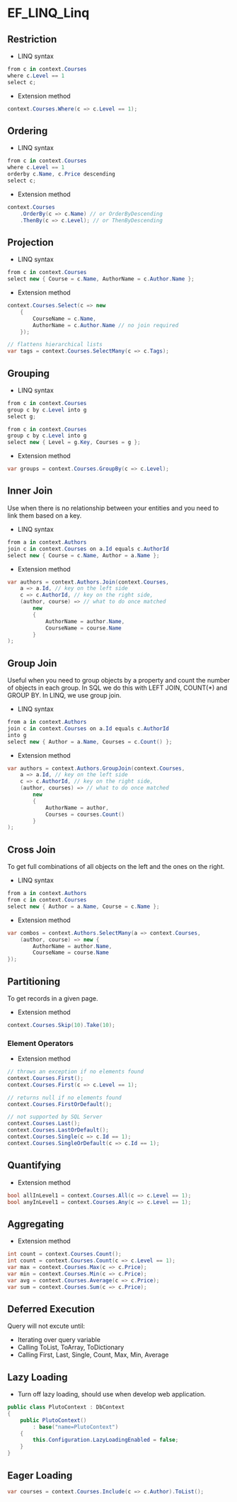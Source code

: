 # EF_LINQ_Linq

## Restriction
- LINQ syntax
```csharp
from c in context.Courses
where c.Level == 1
select c;
```
- Extension method
```csharp
context.Courses.Where(c => c.Level == 1);
```

## Ordering
- LINQ syntax
```csharp
from c in context.Courses
where c.Level == 1
orderby c.Name, c.Price descending
select c;
```
- Extension method
```csharp
context.Courses
	.OrderBy(c => c.Name) // or OrderByDescending
	.ThenBy(c => c.Level); // or ThenByDescending
```

## Projection
- LINQ syntax
```csharp
from c in context.Courses
select new { Course = c.Name, AuthorName = c.Author.Name };
```
- Extension method
```csharp
context.Courses.Select(c => new 
	{ 
		CourseName = c.Name, 
		AuthorName = c.Author.Name // no join required
	});

// flattens hierarchical lists
var tags = context.Courses.SelectMany(c => c.Tags);
```

## Grouping
- LINQ syntax
```csharp
from c in context.Courses
group c by c.Level into g
select g;

from c in context.Courses
group c by c.Level into g
select new { Level = g.Key, Courses = g };
```
- Extension method
```csharp
var groups = context.Courses.GroupBy(c => c.Level);
```

## Inner Join
Use when there is no relationship between your entities and you need to link them based on a
key.
- LINQ syntax
```csharp
from a in context.Authors
join c in context.Courses on a.Id equals c.AuthorId
select new { Course = c.Name, Author = a.Name };
```
- Extension method
```csharp
var authors = context.Authors.Join(context.Courses,
	a => a.Id, // key on the left side
	c => c.AuthorId, // key on the right side,
	(author, course) => // what to do once matched
		new
		{
			AuthorName = author.Name,
			CourseName = course.Name
		}
);
```

## Group Join
Useful when you need to group objects by a property and count the number of objects in each
group. In SQL we do this with LEFT JOIN, COUNT(*) and GROUP BY. In LINQ, we use group
join.
- LINQ syntax
```csharp
from a in context.Authors
join c in context.Courses on a.Id equals c.AuthorId
into g
select new { Author = a.Name, Courses = c.Count() };
```
- Extension method
```csharp
var authors = context.Authors.GroupJoin(context.Courses,
	a => a.Id, // key on the left side
	c => c.AuthorId, // key on the right side, 
	(author, courses) => // what to do once matched 
		new
		{
			AuthorName = author,
			Courses = courses.Count()
		}
);
```

## Cross Join
To get full combinations of all objects on the left and the ones on the right.
- LINQ syntax
```csharp
from a in context.Authors
from c in context.Courses
select new { Author = a.Name, Course = c.Name };
```
- Extension method
```csharp
var combos = context.Authors.SelectMany(a => context.Courses, 
	(author, course) => new {
		AuthorName = author.Name,
		CourseName = course.Name
});
```

## Partitioning
To get records in a given page.
- Extension method
```csharp
context.Courses.Skip(10).Take(10);
```

### Element Operators
- Extension method
```csharp
// throws an exception if no elements found
context.Courses.First();
context.Courses.First(c => c.Level == 1);

// returns null if no elements found
context.Courses.FirstOrDefault();

// not supported by SQL Server
context.Courses.Last();
context.Courses.LastOrDefault();
context.Courses.Single(c => c.Id == 1);
context.Courses.SingleOrDefault(c => c.Id == 1);
```

## Quantifying
- Extension method
```csharp
bool allInLevel1 = context.Courses.All(c => c.Level == 1);
bool anyInLevel1 = context.Courses.Any(c => c.Level == 1);
```

## Aggregating
- Extension method
```csharp
int count = context.Courses.Count();
int count = context.Courses.Count(c => c.Level == 1);
var max = context.Courses.Max(c => c.Price);
var min = context.Courses.Min(c => c.Price);
var avg = context.Courses.Average(c => c.Price);
var sum = context.Courses.Sum(c => c.Price);
```

## Deferred Execution
Query will not excute until:
- Iterating over query variable
- Calling ToList, ToArray, ToDictionary
- Calling First, Last, Single, Count, Max, Min, Average


## Lazy Loading
- Turn off lazy loading, should use when develop web application.
```csharp
public class PlutoContext : DbContext
{
    public PlutoContext()
        : base("name=PlutoContext")
    {
        this.Configuration.LazyLoadingEnabled = false;
    }
}
```

## Eager Loading
```csharp
var courses = context.Courses.Include(c => c.Author).ToList();
```